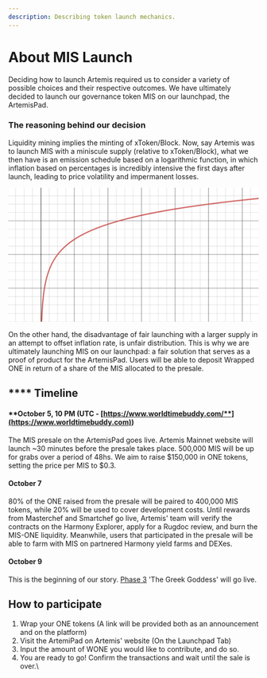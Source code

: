 ```yaml
---
description: Describing token launch mechanics.
---
```


# About MIS Launch

Deciding how to launch Artemis required us to consider a variety of possible choices and their respective outcomes. We have ultimately decided to launch our governance token MIS on our launchpad, the ArtemisPad.

### The reasoning behind our decision

Liquidity mining implies the minting of xToken/Block. Now, say Artemis was to launch MIS with a miniscule supply (relative to xToken/Block), what we then have is an emission schedule based on a logarithmic function, in which inflation based on percentages is incredibly intensive the first days after launch, leading to price volatility and impermanent losses.

![Demonstrative graph](.gitbook/assets/s.png)

On the other hand, the disadvantage of fair launching with a larger supply in an attempt to offset inflation rate, is unfair distribution. This is why we are ultimately launching MIS on our launchpad: a fair solution that serves as a proof of product for the ArtemisPad. Users will be able to deposit Wrapped ONE in return of a share of the MIS allocated to the presale.

## **** **Timeline**

#### **October 5, 10 PM (UTC - **[**https://www.worldtimebuddy.com/**](https://www.worldtimebuddy.com)**)** 

The MIS presale on the ArtemisPad goes live. Artemis Mainnet website will launch \~30 minutes before the presale takes place. 500,000 MIS will be up for grabs over a period of 48hs. We aim to raise $150,000 in ONE tokens, setting the price per MIS to $0.3.

#### **October 7** 

80% of the ONE raised from the presale will be paired to 400,000 MIS tokens, while 20% will be used to cover development costs. Until rewards from Masterchef and Smartchef go live, Artemis' team will verify the contracts on the Harmony Explorer, apply for a Rugdoc review, and burn the MIS-ONE liquidity. Meanwhile, users that participated in the presale will be able to farm with MIS on partnered Harmony yield farms and DEXes.

####  **October 9** 

This is the beginning of our story. [Phase 3](https://app.gitbook.com/@artemisprotocol/s/artemis/\~/drafts/-MlClfs515HuwbxeMaDd/the-protocol/roadmap) 'The Greek Goddess' will go live.

## How to participate

1. Wrap your ONE tokens (A link will be provided both as an announcement and on the platform)
2. Visit the ArtemiPad on Artemis' website (On the Launchpad Tab)
3. Input the amount of WONE you would like to contribute, and do so.
4. You are ready to go! Confirm the transactions and wait until the sale is over.\
